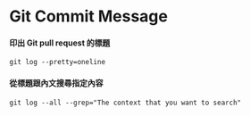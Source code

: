 # Git Commit Message

#### 印出 Git pull request 的標題

`git log --pretty=oneline`

#### 從標題跟內文搜尋指定內容

`git log --all --grep="The context that you want to search"`
